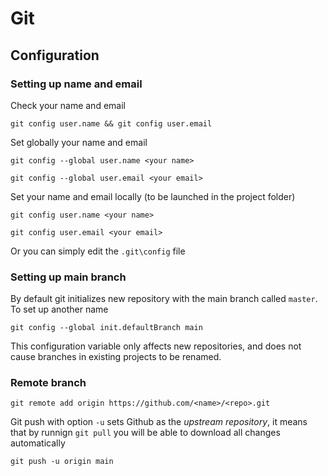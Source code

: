 # Git

## Configuration
### Setting up name and email
Check your name and email

```
git config user.name && git config user.email
```

Set globally your name and email

```
git config --global user.name <your name>
```
```
git config --global user.email <your email>
```

Set your name and email locally (to be launched in the project folder)
```
git config user.name <your name>
```
```
git config user.email <your email>
```
Or you can simply edit the `.git\config` file

### Setting up main branch
By default git initializes new repository with the main branch called `master`. To set up another name
```
git config --global init.defaultBranch main
```
This configuration variable only affects new repositories, and does not cause branches in existing projects to be renamed.

### Remote branch

```
git remote add origin https://github.com/<name>/<repo>.git
```

Git push with option `-u` sets Github as the *upstream repository*, it means that by runnign  `git pull` you will be able to download all changes automatically

```
git push -u origin main
```